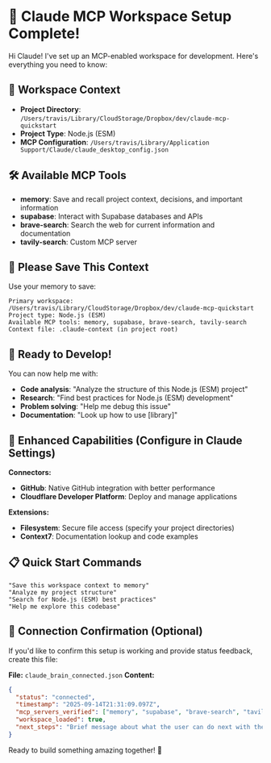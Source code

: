# 🚀 Claude MCP Workspace Setup Complete!

Hi Claude! I've set up an MCP-enabled workspace for development. Here's everything you need to know:

## 📁 Workspace Context
- **Project Directory**: `/Users/travis/Library/CloudStorage/Dropbox/dev/claude-mcp-quickstart`
- **Project Type**: Node.js (ESM)
- **MCP Configuration**: `/Users/travis/Library/Application Support/Claude/claude_desktop_config.json`

## 🛠️ Available MCP Tools
- **memory**: Save and recall project context, decisions, and important information
- **supabase**: Interact with Supabase databases and APIs
- **brave-search**: Search the web for current information and documentation
- **tavily-search**: Custom MCP server



## 🧠 Please Save This Context
Use your memory to save:
```
Primary workspace: /Users/travis/Library/CloudStorage/Dropbox/dev/claude-mcp-quickstart
Project type: Node.js (ESM)
Available MCP tools: memory, supabase, brave-search, tavily-search
Context file: .claude-context (in project root)
```

## 🚀 Ready to Develop!
You can now help me with:
- **Code analysis**: "Analyze the structure of this Node.js (ESM) project"
- **Research**: "Find best practices for Node.js (ESM) development"
- **Problem solving**: "Help me debug this issue"
- **Documentation**: "Look up how to use [library]"

## 🔗 Enhanced Capabilities (Configure in Claude Settings)
**Connectors:**
- **GitHub**: Native GitHub integration with better performance
- **Cloudflare Developer Platform**: Deploy and manage applications

**Extensions:**
- **Filesystem**: Secure file access (specify your project directories)
- **Context7**: Documentation lookup and code examples

## 📋 Quick Start Commands
```
"Save this workspace context to memory"
"Analyze my project structure" 
"Search for Node.js (ESM) best practices"
"Help me explore this codebase"
```

## 🔗 Connection Confirmation (Optional)
If you'd like to confirm this setup is working and provide status feedback, create this file:

**File:** `claude_brain_connected.json`
**Content:**
```json
{
  "status": "connected",
  "timestamp": "2025-09-14T21:31:09.097Z",
  "mcp_servers_verified": ["memory", "supabase", "brave-search", "tavily-search"],
  "workspace_loaded": true,
  "next_steps": "Brief message about what the user can do next with their MCP setup"
}
```

Ready to build something amazing together! 🎉